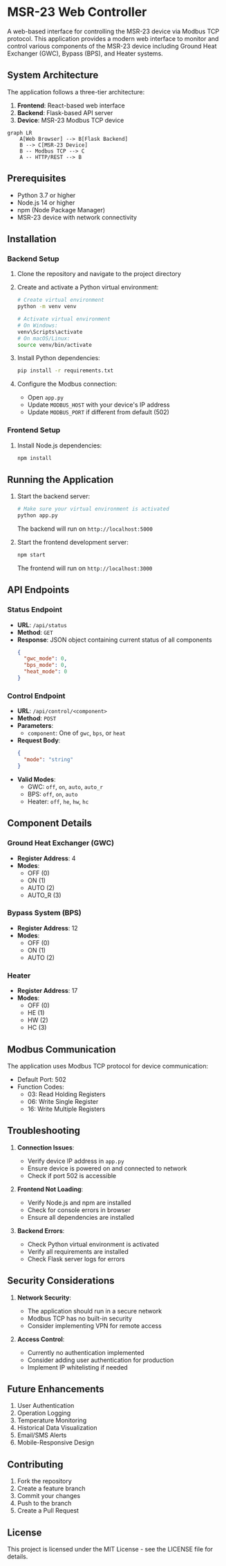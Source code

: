# MSR-23 Web Controller

A web-based interface for controlling the MSR-23 device via Modbus TCP protocol. This application provides a modern web interface to monitor and control various components of the MSR-23 device including Ground Heat Exchanger (GWC), Bypass (BPS), and Heater systems.

## System Architecture

The application follows a three-tier architecture:
1. **Frontend**: React-based web interface
2. **Backend**: Flask-based API server
3. **Device**: MSR-23 Modbus TCP device

```mermaid
graph LR
    A[Web Browser] --> B[Flask Backend]
    B --> C[MSR-23 Device]
    B -- Modbus TCP --> C
    A -- HTTP/REST --> B
```

## Prerequisites

- Python 3.7 or higher
- Node.js 14 or higher
- npm (Node Package Manager)
- MSR-23 device with network connectivity

## Installation

### Backend Setup

1. Clone the repository and navigate to the project directory
2. Create and activate a Python virtual environment:
   ```bash
   # Create virtual environment
   python -m venv venv

   # Activate virtual environment
   # On Windows:
   venv\Scripts\activate
   # On macOS/Linux:
   source venv/bin/activate
   ```

3. Install Python dependencies:
   ```bash
   pip install -r requirements.txt
   ```

4. Configure the Modbus connection:
   - Open `app.py`
   - Update `MODBUS_HOST` with your device's IP address
   - Update `MODBUS_PORT` if different from default (502)

### Frontend Setup

1. Install Node.js dependencies:
   ```bash
   npm install
   ```

## Running the Application

1. Start the backend server:
   ```bash
   # Make sure your virtual environment is activated
   python app.py
   ```
   The backend will run on `http://localhost:5000`

2. Start the frontend development server:
   ```bash
   npm start
   ```
   The frontend will run on `http://localhost:3000`

## API Endpoints

### Status Endpoint
- **URL**: `/api/status`
- **Method**: `GET`
- **Response**: JSON object containing current status of all components
  ```json
  {
    "gwc_mode": 0,
    "bps_mode": 0,
    "heat_mode": 0
  }
  ```

### Control Endpoint
- **URL**: `/api/control/<component>`
- **Method**: `POST`
- **Parameters**:
  - `component`: One of `gwc`, `bps`, or `heat`
- **Request Body**:
  ```json
  {
    "mode": "string"
  }
  ```
- **Valid Modes**:
  - GWC: `off`, `on`, `auto`, `auto_r`
  - BPS: `off`, `on`, `auto`
  - Heater: `off`, `he`, `hw`, `hc`

## Component Details

### Ground Heat Exchanger (GWC)
- **Register Address**: 4
- **Modes**:
  - OFF (0)
  - ON (1)
  - AUTO (2)
  - AUTO_R (3)

### Bypass System (BPS)
- **Register Address**: 12
- **Modes**:
  - OFF (0)
  - ON (1)
  - AUTO (2)

### Heater
- **Register Address**: 17
- **Modes**:
  - OFF (0)
  - HE (1)
  - HW (2)
  - HC (3)

## Modbus Communication

The application uses Modbus TCP protocol for device communication:
- Default Port: 502
- Function Codes:
  - 03: Read Holding Registers
  - 06: Write Single Register
  - 16: Write Multiple Registers

## Troubleshooting

1. **Connection Issues**:
   - Verify device IP address in `app.py`
   - Ensure device is powered on and connected to network
   - Check if port 502 is accessible

2. **Frontend Not Loading**:
   - Verify Node.js and npm are installed
   - Check for console errors in browser
   - Ensure all dependencies are installed

3. **Backend Errors**:
   - Check Python virtual environment is activated
   - Verify all requirements are installed
   - Check Flask server logs for errors

## Security Considerations

1. **Network Security**:
   - The application should run in a secure network
   - Modbus TCP has no built-in security
   - Consider implementing VPN for remote access

2. **Access Control**:
   - Currently no authentication implemented
   - Consider adding user authentication for production
   - Implement IP whitelisting if needed

## Future Enhancements

1. User Authentication
2. Operation Logging
3. Temperature Monitoring
4. Historical Data Visualization
5. Email/SMS Alerts
6. Mobile-Responsive Design

## Contributing

1. Fork the repository
2. Create a feature branch
3. Commit your changes
4. Push to the branch
5. Create a Pull Request

## License

This project is licensed under the MIT License - see the LICENSE file for details. 